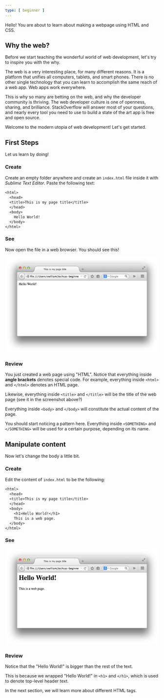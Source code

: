 ```yaml
---
type: [ beginner ]
---
```


Hello! You are about to learn about making a webpage using HTML and CSS.

## Why the web?

Before we start teaching the wonderful world of web development, let's try to
inspire you with the why.

The web is a very interesting place, for many different reasons.  It is a
platform that unifies all computers, tablets, and smart phones.  There is no
other single technology that you can learn to accomplish the same reach of a
web app.  Web apps work everywhere.

This is why so many are betting on the web, and why the developer community is
thriving.  The web developer culture is one of openness, sharing, and brilliance.
StackOverflow will answer most of your questions, and nearly every tool you
need to use to build a state of the art app is free and open source.

Welcome to the modern utopia of web development!  Let's get started.

## First Steps

Let us learn by doing!

### Create

Create an empty folder anywhere and create an `index.html` file inside it with _Sublime
Text Editor_. Paste the following text:

```
<html>
  <head>
  <title>This is my page title</title>
  </head>
  <body>
    Hello World!
  </body>
</html>
```


### See

Now open the file in a web browser.  You should see this!


![00](img/00.png)

### Review

You just created a web page using "HTML".  Notice that everything inside
__angle brackets__ denotes special code.  For example, everything inside
`<html>` and `</html>` denotes an HTML page.

Likewise, everything inside `<title>` and `</title>` will be the title
of the web page (see it in the screenshot above?)

Everything inside `<body>` and `</body>` will constitute the actual content
of the page.

You should start noticing a pattern here.  Everything inside `<SOMETHING>` and
`</SOMETHING>` will be used for a certain purpose, depending on its name.

## Manipulate content

Now let's change the body a little bit.

### Create

Edit the content of `index.html` to be the following:

```
<html>
  <head>
  <title>This is my page title</title>
  </head>
  <body>
    <h1>Hello World!</h1>
    This is a web page.
  </body>
</html>
```

### See

![01](img/01.png)

### Review

Notice that the "Hello World!" is bigger than the rest of the text.

This is because we wrapped "Hello World!" in `<h1>` and `</h1>`, which
is used to denote top-level header text.

In the next section, we will learn more about different HTML tags.
